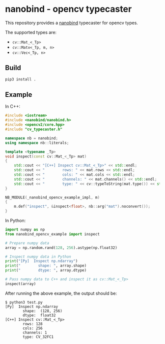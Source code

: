 # nanobind - opencv typecaster

This repository provides a [nanobind](https://github.com/wjakob/nanobind) typecaster for opencv types.

The supported types are:

- `cv::Mat_<_Tp>`
- `cv::Matx<_Tp, m, n>`
- `cv::Vec<_Tp, n>`

## Build

```bash
pip3 install .
```

## Example

In C++:

```cpp
#include <iostream>
#include <nanobind/nanobind.h>
#include <opencv2/core.hpp>
#include "cv_typecaster.h"

namespace nb = nanobind;
using namespace nb::literals;

template <typename _Tp>
void inspect(const cv::Mat_<_Tp> mat)
{
    std::cout << "[C++] Inspect cv::Mat_<_Tp>" << std::endl;
    std::cout << "        rows: " << mat.rows << std::endl;
    std::cout << "        cols: " << mat.cols << std::endl;
    std::cout << "        channels: " << mat.channels() << std::endl;
    std::cout << "        type: " << cv::typeToString(mat.type()) << std::endl;
}

NB_MODULE(_nanobind_opencv_example_impl, m)
{
    m.def("inspect", &inspect<float>, nb::arg("mat").noconvert());
}
```

In Python:

```python
import numpy as np
from nanobind_opencv_example import inspect

# Prepare numpy data
array = np.random.rand(128, 256).astype(np.float32)

# Inspect numpy data in Python
print("[Py]  Inspect np.ndarray")
print("        shape: ", array.shape)
print("        dtype: ", array.dtype)

# Pass numpy data to C++ and inspect it as cv::Mat_<_Tp>
inspect(array)
```

After running the above example, the output should be:

```
$ python3 test.py
[Py]  Inspect np.ndarray
        shape:  (128, 256)
        dtype:  float32
[C++] Inspect cv::Mat_<_Tp>
        rows: 128
        cols: 256
        channels: 1
        type: CV_32FC1
```
